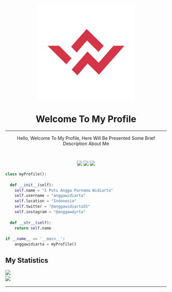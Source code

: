 <p>
<div align="center">
  <img src="assets/Main-Logo.svg" width="300" height="300">
</div>
</p>
<h1 align="center">
  <b>Welcome To My Profile</b>
</h1>



---

<p align="center">Hello, Welcome To My Profile, Here Will Be Presented Some Brief Description About Me</p>
<br>

<p>
<div align="center">
  <img src="https://img.shields.io/badge/-HTML-c58545?style=for-the-badge&logo=html5&logoColor=c58545&labelColor=282828">
  <img src="https://img.shields.io/badge/-CSS-d1a01f?style=for-the-badge&logo=css3&logoColor=d1a01f&labelColor=282828">
  <img src="https://img.shields.io/badge/-Python-98b982?style=for-the-badge&logo=python&logoColor=98b982&labelColor=282828">
</div>
</p>

```python
class myProfile():
    
  def __init__(self):
    self.name = "I Putu Angga Purnama Widiarta"
    self.username = "anggawidiarta"
    self.location = "Indonesia"
    self.twitter = "@anggawidiarta55"
    self.instagram = "@anggawdyrta"
  
  def __str__(self):
    return self.name

if __name__ == '__main__':
    anggawidiarta = myProfile()
```

## My **Statistics**

<p align="left">
  <a href="https://github.com/anggawidiarta">
  <img src="https://github-readme-stats.vercel.app/api?username=anggawidiarta&show_icons=true&theme=gruvbox&hide_border=true" />
  <br>
  <img src="https://github-readme-stats.vercel.app/api/top-langs/?username=anggawidiarta&theme=blue-green&hide_border=true" />
  </a>
</p>

------
